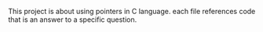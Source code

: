 This project is about using pointers in C language. each file references code that is an answer to a specific question.
